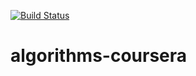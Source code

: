 [![Build Status](https://travis-ci.org/mkordas/algorithms-coursera.svg?branch=master)](https://travis-ci.org/mkordas/algorithms-coursera)

# algorithms-coursera
